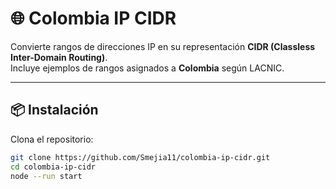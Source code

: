 # 🌐 Colombia IP CIDR

Convierte rangos de direcciones IP en su representación **CIDR (Classless Inter-Domain Routing)**.  
Incluye ejemplos de rangos asignados a **Colombia** según LACNIC.

---

## 📦 Instalación

Clona el repositorio:

```bash
git clone https://github.com/Smejia11/colombia-ip-cidr.git
cd colombia-ip-cidr
node --run start
